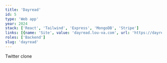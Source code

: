 ```yaml
---
title: 'Dayread'
id: 5
type: 'Web app'
year: 2024
stack: ['React', 'Tailwind', 'Express', 'MongoDB', 'Stripe']
links: [{name: 'Site', value: 'dayread.lou-va.com', url: 'https://dayread.lou-va.com'}]
roles: ['Backend']
slug: 'dayread'
---
```

Twitter clone